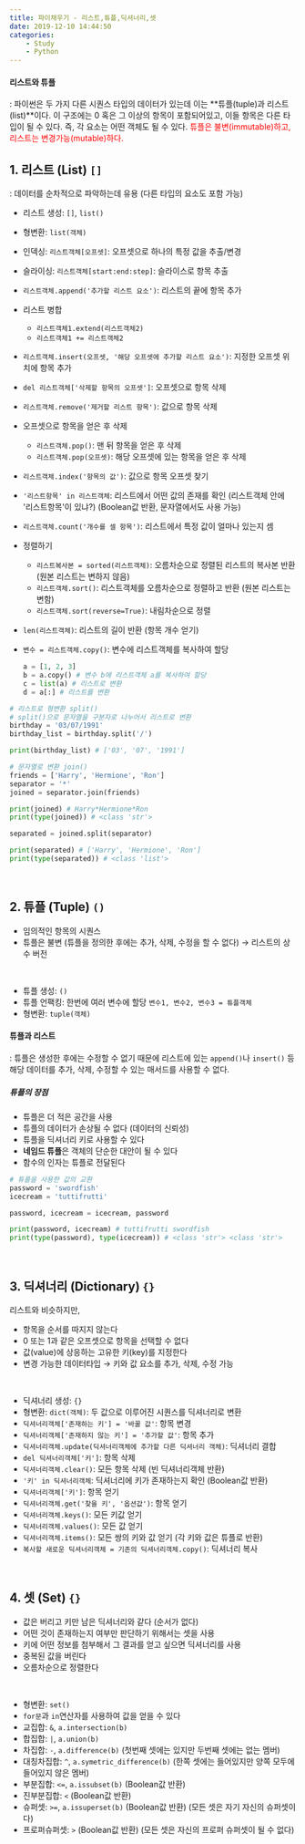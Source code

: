 ```yaml
---
title: 파이채우기 - 리스트,튜플,딕셔너리,셋
date: 2019-12-10 14:44:50
categories: 
    - Study
    - Python
---
```


#### 리스트와 튜플

: 파이썬은 두 가지 다른 시퀀스 타입의 데이터가 있는데 이는 **튜플(tuple)과 리스트(list)**이다. 이 구조에는 0 혹은 그 이상의 항목이 포함되어있고, 이들 항목은 다른 타입이 될 수 있다. 즉, 각 요소는 어떤 객체도 될 수 있다. <span style="color: red">튜플은 불변(immutable)하고, 리스트는 변경가능(mutable)하다.</span>

## 1. 리스트 (List) `[]`

: 데이터를 순차적으로 파악하는데 유용 (다른 타입의 요소도 포함 가능)

- 리스트 생성: `[]`, `list()`

- 형변환: `list(객체)`

- 인덱싱: `리스트객체[오프셋]`: 오프셋으로 하나의 특정 값을 추출/변경

- 슬라이싱: `리스트객체[start:end:step]`: 슬라이스로 항목 추출

- `리스트객체.append('추가할 리스트 요소')`: 리스트의 끝에 항목 추가

- 리스트 병합

  - `리스트객체1.extend(리스트객체2)`
  - `리스트객체1 += 리스트객체2`

- `리스트객체.insert(오프셋, '해당 오프셋에 추가할 리스트 요소')`: 지정한 오프셋 위치에 항목 추가

- `del 리스트객체['삭제할 항목의 오프셋']`: 오프셋으로 항목 삭제

- `리스트객체.remove('제거할 리스트 항목')`: 값으로 항목 삭제

- 오프셋으로 항목을 얻은 후 삭제

  - `리스트객체.pop()`: 맨 뒤 항목을 얻은 후 삭제
  - `리스트객체.pop(오프셋)`: 해당 오프셋에 있는 항목을 얻은 후 삭제

- `리스트객체.index('항목의 값')`: 값으로 항목 오프셋 찾기

- `'리스트항목' in 리스트객체`: 리스트에서 어떤 값의 존재를 확인 (리스트객체 안에 '리스트항목'이 있냐?) (Boolean값 반환, 문자열에서도 사용 가능)

- `리스트객체.count('개수를 셀 항목')`: 리스트에서 특정 값이 얼마나 있는지 셈

- 정렬하기

  - `리스트복사본 = sorted(리스트객체)`: 오름차순으로 정렬된 리스트의 복사본 반환 (원본 리스트는 변하지 않음)
  - `리스트객체.sort()`: 리스트객체를 오름차순으로 정렬하고 반환 (원본 리스트는 변함)
  - `리스트객체.sort(reverse=True)`: 내림차순으로 정렬

- `len(리스트객체)`: 리스트의 길이 반환 (항목 개수 얻기)

- `변수 = 리스트객체.copy()`: 변수에 리스트객체를 복사하여 할당

  ~~~python
  a = [1, 2, 3]
  b = a.copy() # 변수 b에 리스트객체 a를 복사하여 할당
  c = list(a) # 리스트로 변환
  d = a[:] # 리스트를 변환
  ~~~

~~~python
# 리스트로 형변환 split()
# split()으로 문자열을 구분자로 나누어서 리스트로 변환
birthday = '03/07/1991'
birthday_list = birthday.split('/')

print(birthday_list) # ['03', '07', '1991']
~~~

~~~python
# 문자열로 변환 join()
friends = ['Harry', 'Hermione', 'Ron']
separator = '*'
joined = separator.join(friends)

print(joined) # Harry*Hermione*Ron
print(type(joined)) # <class 'str'>

separated = joined.split(separator)

print(separated) # ['Harry', 'Hermione', 'Ron']
print(type(separated)) # <class 'list'>
~~~

<br>

## 2. 튜플 (Tuple) `()`

- 임의적인 항목의 시퀀스
- 튜플은 불변 (튜플을 정의한 후에는 추가, 삭제, 수정을 할 수 없다) → 리스트의 상수 버전

<br>

- 튜플 생성: `()`
- 튜플 언팩킹: 한번에 여러 변수에 할당 `변수1, 변수2, 변수3 = 튜플객체`
- 형변환: `tuple(객체)`

#### 튜플과 리스트

: 튜플은 생성한 후에는 수정할 수 없기 때문에 리스트에 있는 `append()`나 `insert()` 등 해당 데이터를 추가, 삭제, 수정할 수 있는 매서드를 사용할 수 없다.

##### 튜플의 장점

- 튜플은 더 적은 공간을 사용
- 튜플의 데이터가 손상될 수 없다 (데이터의 신뢰성)
- 튜플을 딕셔너리 키로 사용할 수 있다
- **네임드 튜플**은 객체의 단순한 대안이 될 수 있다
- 함수의 인자는 튜플로 전달된다

~~~python
# 튜플을 사용한 값의 교환
password = 'swordfish'
icecream = 'tuttifrutti'

password, icecream = icecream, password

print(password, icecream) # tuttifrutti swordfish
print(type(password), type(icecream)) # <class 'str'> <class 'str'>
~~~

<br>

## 3. 딕셔너리 (Dictionary) `{}`

리스트와 비슷하지만,

- 항목을 순서를 따지지 않는다
- 0 또는 1과 같은 오프셋으로 항목을 선택할 수 없다
- 값(value)에 상응하는 고유한 키(key)를 지정한다
- 변경 가능한 데이터타입 → 키와 값 요소를 추가, 삭제, 수정 가능

<br>

- 딕셔너리 생성: `{}`
- 형변환: `dict(객체)`: 두 값으로 이루어진 시퀀스를 딕셔너리로 변환
- `딕셔너리객체['존재하는 키'] = '바꿀 값'`: 항목 변경
- `딕셔너리객체['존재하지 않는 키'] = '추가할 값'`: 항목 추가
- `딕셔너리객체.update(딕셔너리객체에 추가할 다른 딕셔너리 객체)`: 딕셔너리 결합
- `del 딕셔너리객체['키']`: 항목 삭제
- `딕셔너리객체.clear()`: 모든 항목 삭제 (빈 딕셔너리객체 반환)
- `'키' in 딕셔너리객체`: 딕셔너리에 키가 존재하는지 확인 (Boolean값 반환)
- `딕셔너리객체['키']`: 항목 얻기
- `딕셔너리객체.get('찾을 키', '옵션값')`: 항목 얻기
- `딕셔너리객체.keys()`: 모든 키값 얻기
- `딕셔너리객체.values()`: 모든 값 얻기
- `딕셔너리객체.items()`: 모든 쌍의 키와 값 얻기 (각 키와 값은 튜플로 반환)
- `복사할 새로운 딕셔너리객체 = 기존의 딕셔너리객체.copy()`: 딕셔너리 복사

<br>

## 4. 셋 (Set) `{}`

- 값은 버리고 키만 남은 딕셔너리와 같다 (순서가 없다)
- 어떤 것이 존재하는지 여부만 판단하기 위해서는 셋을 사용
- 키에 어떤 정보를 첨부해서 그 결과를 얻고 싶으면 딕셔너리를 사용
- 중복된 값을 버린다
- 오름차순으로 정렬한다

<br>

- 형변환: `set()`
- `for문`과 `in`연산자를 사용하여 값을 얻을 수 있다
- 교집합: `&`, `a.intersection(b)`
- 합집합: `|`, `a.union(b)`
- 차집합: `-`, `a.difference(b)` (첫번째 셋에는 있지만 두번째 셋에는 없는 멤버)
- 대칭차집합: `^`, `a.symetric_difference(b)` (한쪽 셋에는 들어있지만 양쪽 모두에 들어있지 않은 멤버)
- 부분집합: `<=`, `a.issubset(b)` (Boolean값 반환)
- 진부분집합: `<` (Boolean값 반환)
- 슈퍼셋: `>=`, `a.issuperset(b)` (Boolean값 반환) (모든 셋은 자기 자신의 슈퍼셋이다)
- 프로퍼슈퍼셋: `>` (Boolean값 반환) (모든 셋은 자신의 프로퍼 슈퍼셋이 될 수 없다)

